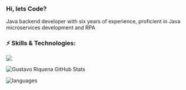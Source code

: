 ### Hi, lets Code? 

Java backend developer with six years of experience, proficient in Java microservices development and RPA
 
### ⚡ Skills & Technologies:
<p align="left">
<img src="https://skillicons.dev/icons?i=java,spring,git,gitlab,aws,docker,postgres,mysql,postman,jenkins&theme=light" />
</p>

![Gustavo Riquena GitHub Stats](https://github-readme-stats.vercel.app/api?username=Gussriquena&show_icons=true&title_color=5f3594&icon_color=5f3594)
 
![languages](https://github-readme-stats.vercel.app/api/top-langs/?username=Gussriquena&hide=scss&layout=compact&theme=light&title_color=5f3594)

<!--
**Gussriquena/Gussriquena** is a ✨ _special_ ✨ repository because its `README.md` (this file) appears on your GitHub profile.

Here are some ideas to get you started:

- 🔭 I’m currently working on ...
- 🌱 I’m currently learning ...
- 👯 I’m looking to collaborate on ...
- 🤔 I’m looking for help with ...
- 💬 Ask me about ...
- 📫 How to reach me: ...
- 😄 Pronouns: ...
- ⚡ Fun fact: ...
-->
